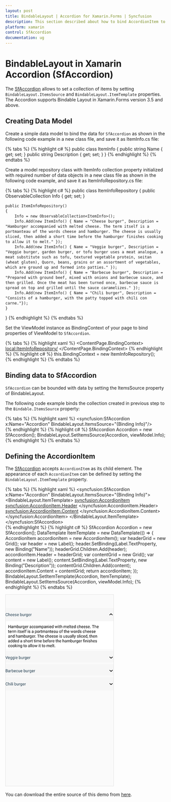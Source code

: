 ```yaml
---
layout: post
title: BindableLayout | Accordion for Xamarin.Forms | Syncfusion
description: This section described about how to bind AccordionItem to Xamarin.Forms Accordion (SfAccordion) using BindableLayout.
platform: xamarin
control: SfAccordion
documentation: ug
---
```


# BindableLayout in Xamarin Accordion (SfAccordion)

The [SfAccordion](https://help.syncfusion.com/cr/cref_files/xamarin/Syncfusion.Expander.XForms~Syncfusion.XForms.Accordion.SfAccordion.html) allows to set a collection of items by setting `BindableLayout.ItemsSource` and `BindableLayout.ItemTemplate` properties. The Accordion supports Bindable Layout in Xamarin.Forms version 3.5 and above.

## Creating Data Model

Create a simple data model to bind the data for `SfAccordion` as shown in the following code example in a new class file, and save it as ItemInfo.cs file:

{% tabs %}
{% highlight c# %}
public class ItemInfo
{
    public string Name { get; set; }
    public string Description { get; set; }
}
{% endhighlight %}
{% endtabs %}

Create a model repository class with ItemInfo collection property initialized with required number of data objects in a new class file as shown in the following code example, and save it as ItemInfoRepository.cs file:

{% tabs %}
{% highlight c# %}
public class ItemInfoRepository
{
    public ObservableCollection<ItemInfo> Info { get; set; }

    public ItemInfoRepository()
    {
        Info = new ObservableCollection<ItemInfo>();
        Info.Add(new ItemInfo() { Name = "Cheese burger", Description = "Hamburger accompanied with melted cheese. The term itself is a portmanteau of the words cheese and hamburger. The cheese is usually sliced, then added a short time before the hamburger finishes cooking to allow it to melt." });
        Info.Add(new ItemInfo() { Name = "Veggie burger", Description = "Veggie burger, garden burger, or tofu burger uses a meat analogue, a meat substitute such as tofu, textured vegetable protein, seitan (wheat gluten), Quorn, beans, grains or an assortment of vegetables, which are ground up and formed into patties." });
        Info.Add(new ItemInfo() { Name = "Barbecue burger", Description = "Prepared with ground beef, mixed with onions and barbecue sauce, and then grilled. Once the meat has been turned once, barbecue sauce is spread on top and grilled until the sauce caramelizes." });
        Info.Add(new ItemInfo() { Name = "Chili burger", Description = "Consists of a hamburger, with the patty topped with chili con carne."});
    }
}
{% endhighlight %}
{% endtabs %}

Set the ViewModel instance as BindingContext of your page to bind properties of ViewModel to `SfAccordion`.

{% tabs %} 
{% highlight xaml %}
<ContentPage.BindingContext>
    <local:ItemInfoRepository/>
</ContentPage.BindingContext>
{% endhighlight %}
{% highlight c# %}
this.BindingContext = new ItemInfoRepository();      
{% endhighlight %}
{% endtabs %}

## Binding data to SfAccordion

`SfAccordion` can be bounded with data by setting the ItemsSource property of BindableLayout.

The following code example binds the collection created in previous step to the `Bindable.ItemsSource` property:

{% tabs %}
{% highlight xaml %}
<ContentPage xmlns="http://xamarin.com/schemas/2014/forms"
             xmlns:x="http://schemas.microsoft.com/winfx/2009/xaml"
             xmlns:syncfusion="clr-namespace:Syncfusion.XForms.Accordion;assembly=Syncfusion.Expander.XForms"
             xmlns:local="clr-namespace:AccordionBindableLayout"
             x:Class="AccordionBindableLayout.MainPage">
    <syncfusion:SfAccordion x:Name="Accordion" BindableLayout.ItemsSource="{Binding Info}"/>
</ContentPage>      
{% endhighlight %}
{% highlight c# %}
SfAccordion Accordion = new SfAccordion();
BindableLayout.SetItemsSource(Accordion, viewModel.Info);
{% endhighlight %}
{% endtabs %}

## Defining the AccordionItem

The [SfAccordion](https://help.syncfusion.com/cr/cref_files/xamarin/Syncfusion.Expander.XForms~Syncfusion.XForms.Accordion.SfAccordion.html) accepts `AccordionItem` as its child element. The appearance of each `AccordionItem` can be defined by setting the `BindableLayout.ItemTemplate` property.

{% tabs %}
{% highlight xaml %}
<syncfusion:SfAccordion x:Name="Accordion" BindableLayout.ItemsSource="{Binding Info}">
    <BindableLayout.ItemTemplate>
        <DataTemplate>
            <syncfusion:AccordionItem>
                <syncfusion:AccordionItem.Header>
                    <Grid>
                        <Label Text="{Binding Name}"/>
                    </Grid>
                </syncfusion:AccordionItem.Header>
                <syncfusion:AccordionItem.Content>
                    <Grid>
                        <Label Text="{Binding Description}"/>
                    </Grid>
                </syncfusion:AccordionItem.Content>
            </syncfusion:AccordionItem>
        </DataTemplate>
    </BindableLayout.ItemTemplate>
</syncfusion:SfAccordion>     
{% endhighlight %}
{% highlight c# %}
SfAccordion Accordion = new SfAccordion();
DataTemplate ItemTemplate = new DataTemplate(() =>
{
    AccordionItem accordionItem = new AccordionItem();
    var headerGrid = new Grid();
    var header = new Label();
    header.SetBinding(Label.TextProperty, new Binding("Name"));
    headerGrid.Children.Add(header);
    accordionItem.Header = headerGrid;
    var contentGrid = new Grid();
    var content = new Label();
    content.SetBinding(Label.TextProperty, new Binding("Description"));
    contentGrid.Children.Add(content);
    accordionItem.Content = contentGrid;
    return accordionItem;
});
BindableLayout.SetItemTemplate(Accordion, ItemTemplate);
BindableLayout.SetItemsSource(Accordion, viewModel.Info);
{% endhighlight %}
{% endtabs %}

![Xamarin Forms Accordion with Bimdable Layout](accordion_images/xamarin-forms-accordion.png)

You can download the entire source of this demo from [here](https://github.com/SyncfusionExamples/Xamarin-Populate-Accordion-Items-using-Bindable-Layout).